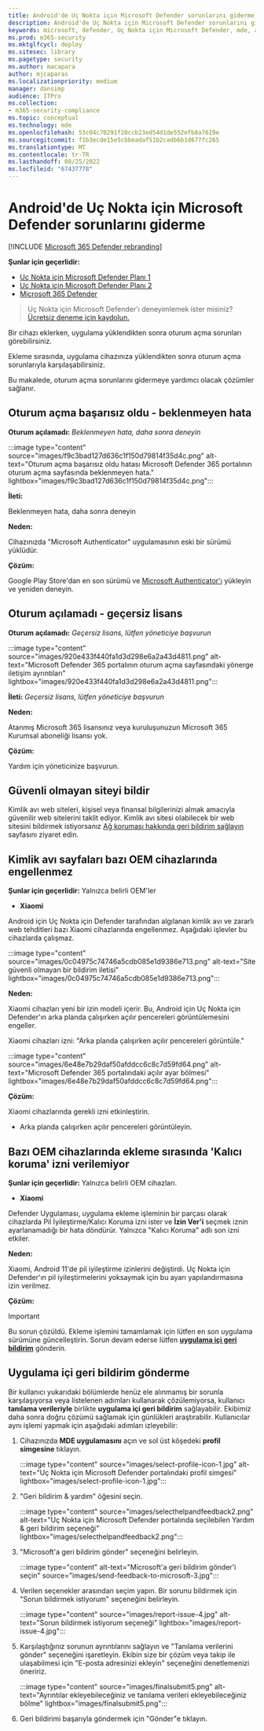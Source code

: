 ```yaml
---
title: Android'de Uç Nokta için Microsoft Defender sorunlarını giderme
description: Android'de Uç Nokta için Microsoft Defender sorunlarını giderme
keywords: microsoft, defender, Uç Nokta için Microsoft Defender, mde, android, bulut, bağlantı, iletişim
ms.prod: m365-security
ms.mktglfcycl: deploy
ms.sitesec: library
ms.pagetype: security
ms.author: macapara
author: mjcaparas
ms.localizationpriority: medium
manager: dansimp
audience: ITPro
ms.collection:
- m365-security-compliance
ms.topic: conceptual
ms.technology: mde
ms.openlocfilehash: 53c04c70291f20ccb23ed54d1de552efb8a7619e
ms.sourcegitcommit: f1b3ecde15e5cbbeadaf51b2cadb6b1d677fc265
ms.translationtype: MT
ms.contentlocale: tr-TR
ms.lasthandoff: 08/25/2022
ms.locfileid: "67437778"
---
```

# <a name="troubleshooting-issues-on-microsoft-defender-for-endpoint-on-android"></a>Android'de Uç Nokta için Microsoft Defender sorunlarını giderme

[!INCLUDE [Microsoft 365 Defender rebranding](../../includes/microsoft-defender.md)]

**Şunlar için geçerlidir:**
- [Uç Nokta için Microsoft Defender Planı 1](https://go.microsoft.com/fwlink/p/?linkid=2154037)
- [Uç Nokta için Microsoft Defender Planı 2](https://go.microsoft.com/fwlink/p/?linkid=2154037)
- [Microsoft 365 Defender](https://go.microsoft.com/fwlink/?linkid=2118804)

> Uç Nokta için Microsoft Defender'ı deneyimlemek ister misiniz? [Ücretsiz deneme için kaydolun.](https://signup.microsoft.com/create-account/signup?products=7f379fee-c4f9-4278-b0a1-e4c8c2fcdf7e&ru=https://aka.ms/MDEp2OpenTrial?ocid=docs-wdatp-exposedapis-abovefoldlink)

Bir cihazı eklerken, uygulama yüklendikten sonra oturum açma sorunları görebilirsiniz.

Ekleme sırasında, uygulama cihazınıza yüklendikten sonra oturum açma sorunlarıyla karşılaşabilirsiniz.

Bu makalede, oturum açma sorunlarını gidermeye yardımcı olacak çözümler sağlanır.

## <a name="sign-in-failed---unexpected-error"></a>Oturum açma başarısız oldu - beklenmeyen hata

**Oturum açılamadı:** *Beklenmeyen hata, daha sonra deneyin*

:::image type="content" source="images/f9c3bad127d636c1f150d79814f35d4c.png" alt-text="Oturum açma başarısız oldu hatası Microsoft Defender 365 portalının oturum açma sayfasında beklenmeyen hata." lightbox="images/f9c3bad127d636c1f150d79814f35d4c.png":::

**İleti:**

Beklenmeyen hata, daha sonra deneyin

**Neden:**

Cihazınızda "Microsoft Authenticator" uygulamasının eski bir sürümü yüklüdür.

**Çözüm:**

Google Play Store'dan en son sürümü ve [Microsoft Authenticator'ı](https://play.google.com/store/apps/details?id=com.azure.authenticator) yükleyin ve yeniden deneyin.

## <a name="sign-in-failed---invalid-license"></a>Oturum açılamadı - geçersiz lisans

**Oturum açılamadı:** *Geçersiz lisans, lütfen yöneticiye başvurun*

:::image type="content" source="images/920e433f440fa1d3d298e6a2a43d4811.png" alt-text="Microsoft Defender 365 portalının oturum açma sayfasındaki yönerge iletişim ayrıntıları" lightbox="images/920e433f440fa1d3d298e6a2a43d4811.png":::

**İleti:** *Geçersiz lisans, lütfen yöneticiye başvurun*

**Neden:**

Atanmış Microsoft 365 lisansınız veya kuruluşunuzun Microsoft 365 Kurumsal aboneliği lisansı yok.

**Çözüm:**

Yardım için yöneticinize başvurun.

## <a name="report-unsafe-site"></a>Güvenli olmayan siteyi bildir

Kimlik avı web siteleri, kişisel veya finansal bilgilerinizi almak amacıyla güvenilir web sitelerini taklit ediyor. Kimlik avı sitesi olabilecek bir web sitesini bildirmek istiyorsanız [Ağ koruması hakkında geri bildirim sağlayın](https://www.microsoft.com/wdsi/filesubmission/exploitguard/networkprotection) sayfasını ziyaret edin.

## <a name="phishing-pages-arent-blocked-on-some-oem-devices"></a>Kimlik avı sayfaları bazı OEM cihazlarında engellenmez

**Şunlar için geçerlidir:** Yalnızca belirli OEM'ler

- **Xiaomi**

Android için Uç Nokta için Defender tarafından algılanan kimlik avı ve zararlı web tehditleri bazı Xiaomi cihazlarında engellenmez. Aşağıdaki işlevler bu cihazlarda çalışmaz.

:::image type="content" source="images/0c04975c74746a5cdb085e1d9386e713.png" alt-text="Site güvenli olmayan bir bildirim iletisi" lightbox="images/0c04975c74746a5cdb085e1d9386e713.png":::

**Neden:**

Xiaomi cihazları yeni bir izin modeli içerir. Bu, Android için Uç Nokta için Defender'ın arka planda çalışırken açılır pencereleri görüntülemesini engeller.

Xiaomi cihazları izni: "Arka planda çalışırken açılır pencereleri görüntüle."

:::image type="content" source="images/6e48e7b29daf50afddcc6c8c7d59fd64.png" alt-text="Microsoft Defender 365 portalındaki açılır ayar bölmesi" lightbox="images/6e48e7b29daf50afddcc6c8c7d59fd64.png":::

**Çözüm:**

Xiaomi cihazlarında gerekli izni etkinleştirin.

- Arka planda çalışırken açılır pencereleri görüntüleyin.

## <a name="unable-to-allow-permission-for-permanent-protection-during-onboarding-on-some-oem-devices"></a>Bazı OEM cihazlarında ekleme sırasında 'Kalıcı koruma' izni verilemiyor


**Şunlar için geçerlidir:** Yalnızca belirli OEM cihazları.

- **Xiaomi**

Defender Uygulaması, uygulama ekleme işleminin bir parçası olarak cihazlarda Pil İyileştirme/Kalıcı Koruma izni ister ve **İzin Ver'i** seçmek iznin ayarlanamadığı bir hata döndürür. Yalnızca "Kalıcı Koruma" adlı son izni etkiler. 

**Neden:**

Xiaomi, Android 11'de pil iyileştirme izinlerini değiştirdi. Uç Nokta için Defender'ın pil iyileştirmelerini yoksaymak için bu ayarı yapılandırmasına izin verilmez.

**Çözüm:**

>[!IMPORTANT]
>Bu sorun çözüldü. Ekleme işlemini tamamlamak için lütfen en son uygulama sürümüne güncelleştirin. Sorun devam ederse lütfen **[uygulama içi geri bildirim](/microsoft-365/security/defender-endpoint/android-support-signin#send-in-app-feedback)** gönderin.


## <a name="send-in-app-feedback"></a>Uygulama içi geri bildirim gönderme

Bir kullanıcı yukarıdaki bölümlerde henüz ele alınmamış bir sorunla karşılaşıyorsa veya listelenen adımları kullanarak çözülemiyorsa, kullanıcı **tanılama verileriyle** birlikte **uygulama içi geri bildirim** sağlayabilir. Ekibimiz daha sonra doğru çözümü sağlamak için günlükleri araştırabilir. Kullanıcılar aynı işlemi yapmak için aşağıdaki adımları izleyebilir:

1. Cihazınızda **MDE uygulamasını** açın ve sol üst köşedeki **profil simgesine** tıklayın.

    :::image type="content" source="images/select-profile-icon-1.jpg" alt-text="Uç Nokta için Microsoft Defender portalındaki profil simgesi" lightbox="images/select-profile-icon-1.jpg":::

2. "Geri bildirim & yardım" öğesini seçin.

    :::image type="content" source="images/selecthelpandfeedback2.png" alt-text="Uç Nokta için Microsoft Defender portalında seçilebilen Yardım & geri bildirim seçeneği" lightbox="images/selecthelpandfeedback2.png":::

3. "Microsoft'a geri bildirim gönder" seçeneğini belirleyin.

    :::image type="content" alt-text="Microsoft'a geri bildirim gönder'i seçin" source="images/send-feedback-to-microsoft-3.jpg":::

4. Verilen seçenekler arasından seçim yapın. Bir sorunu bildirmek için "Sorun bildirmek istiyorum" seçeneğini belirleyin.

    :::image type="content" source="images/report-issue-4.jpg" alt-text="Sorun bildirmek istiyorum seçeneği" lightbox="images/report-issue-4.jpg":::

5. Karşılaştığınız sorunun ayrıntılarını sağlayın ve "Tanılama verilerini gönder" seçeneğini işaretleyin. Ekibin size bir çözüm veya takip ile ulaşabilmesi için "E-posta adresinizi ekleyin" seçeneğini denetlemenizi öneririz.

    :::image type="content" source="images/finalsubmit5.png" alt-text="Ayrıntılar ekleyebileceğiniz ve tanılama verileri ekleyebileceğiniz bölme" lightbox="images/finalsubmit5.png":::

6. Geri bildirimi başarıyla göndermek için "Gönder"e tıklayın.

